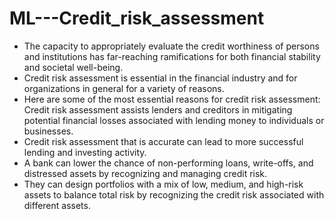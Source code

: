# ML---Credit_risk_assessment

- The capacity to appropriately evaluate the credit worthiness of persons and institutions has far-reaching ramifications for both financial stability and societal well-being. 
- Credit risk assessment is essential in the financial industry and for organizations in general for a variety of reasons. 
- Here are some of the most essential reasons for credit risk assessment: Credit risk assessment assists lenders and creditors in mitigating potential financial losses associated with lending money to individuals or businesses. 
- Credit risk assessment that is accurate can lead to more successful lending and investing activity. 
- A bank can lower the chance of non-performing loans, write-offs, and distressed assets by recognizing and managing credit risk. 
- They can design portfolios with a mix of low, medium, and high-risk assets to balance total risk by recognizing the credit risk associated with different assets.

